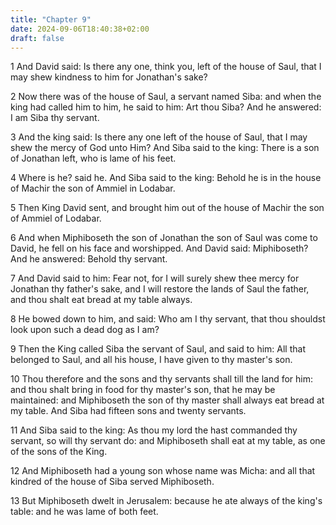 ```yaml
---
title: "Chapter 9"
date: 2024-09-06T18:40:38+02:00
draft: false
---
```




1 And David said: Is there any one, think you, left of the house of Saul, that I may shew kindness to him for Jonathan's sake?

2 Now there was of the house of Saul, a servant named Siba: and when the king had called him to him, he said to him: Art thou Siba? And he answered: I am Siba thy servant.

3 And the king said: Is there any one left of the house of Saul, that I may shew the mercy of God unto Him? And Siba said to the king: There is a son of Jonathan left, who is lame of his feet.

4 Where is he? said he. And Siba said to the king: Behold he is in the house of Machir the son of Ammiel in Lodabar.

5 Then King David sent, and brought him out of the house of Machir the son of Ammiel of Lodabar.

6 And when Miphiboseth the son of Jonathan the son of Saul was come to David, he fell on his face and worshipped. And David said: Miphiboseth? And he answered: Behold thy servant.

7 And David said to him: Fear not, for I will surely shew thee mercy for Jonathan thy father's sake, and I will restore the lands of Saul the father, and thou shalt eat bread at my table always.

8 He bowed down to him, and said: Who am I thy servant, that thou shouldst look upon such a dead dog as I am?

9 Then the King called Siba the servant of Saul, and said to him: All that belonged to Saul, and all his house, I have given to thy master's son.

10 Thou therefore and the sons and thy servants shall till the land for him: and thou shalt bring in food for thy master's son, that he may be maintained: and Miphiboseth the son of thy master shall always eat bread at my table. And Siba had fifteen sons and twenty servants.

11 And Siba said to the king: As thou my lord the hast commanded thy servant, so will thy servant do: and Miphiboseth shall eat at my table, as one of the sons of the King.

12 And Miphiboseth had a young son whose name was Micha: and all that kindred of the house of Siba served Miphiboseth.

13 But Miphiboseth dwelt in Jerusalem: because he ate always of the king's table: and he was lame of both feet.


